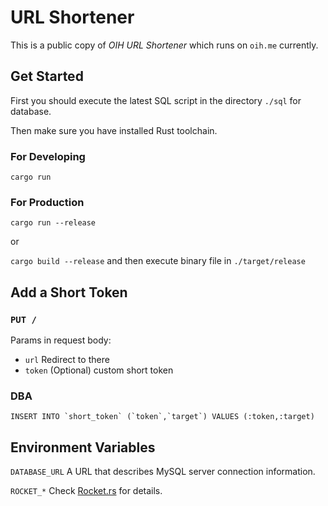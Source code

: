 # URL Shortener

This is a public copy of *OIH URL Shortener* which runs on `oih.me` currently.

## Get Started

First you should execute the latest SQL script in the directory `./sql` for database.

Then make sure you have installed Rust toolchain.

### For Developing

`cargo run`

### For Production

`cargo run --release`

or

`cargo build --release` and then execute binary file in `./target/release`

## Add a Short Token

### `PUT /`

Params in request body:

  - `url`    Redirect to there
  - `token`  (Optional) custom short token

### DBA

    INSERT INTO `short_token` (`token`,`target`) VALUES (:token,:target)

## Environment Variables

`DATABASE_URL` A URL that describes MySQL server connection information.

`ROCKET_*` Check [Rocket.rs](https://rocket.rs) for details.
